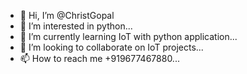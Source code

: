 - 👋 Hi, I’m @ChristGopal
- 👀 I’m interested in python...
- 🌱 I’m currently learning IoT with python application...
- 💞️ I’m looking to collaborate on IoT projects...
- 📫 How to reach me +919677467880...

<!---
ChristGopal/ChristGopal is a ✨ special ✨ repository because its `README.md` (this file) appears on your GitHub profile.
You can click the Preview link to take a look at your changes.
--->
